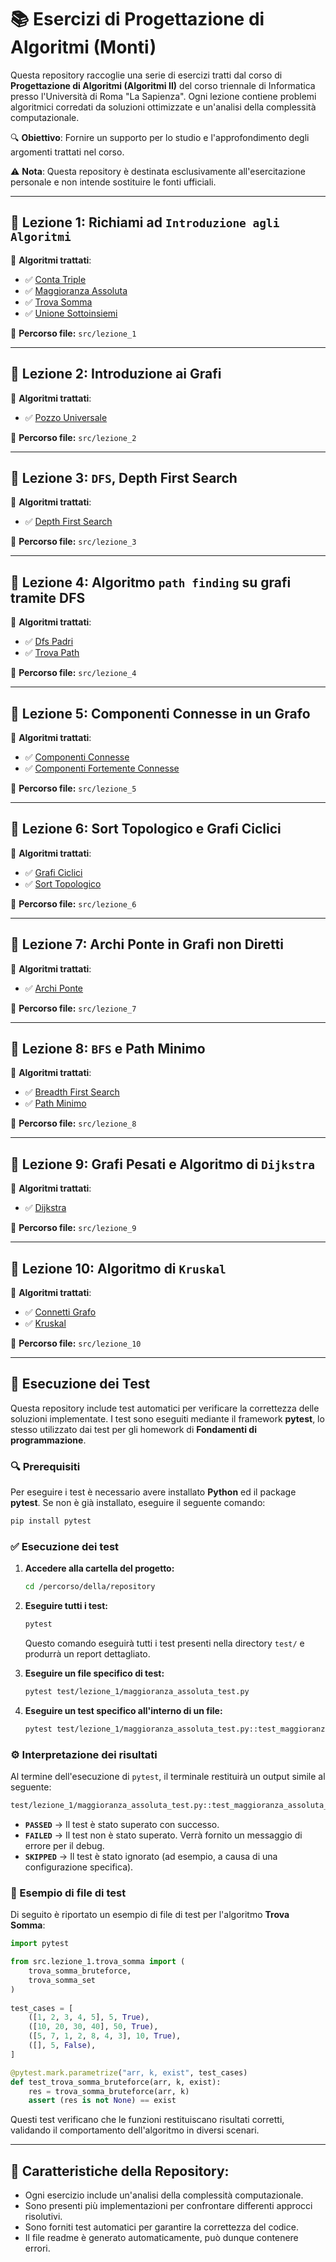 # 📚 Esercizi di Progettazione di Algoritmi (Monti)

Questa repository raccoglie una serie di esercizi tratti dal corso di **Progettazione di Algoritmi (Algoritmi II)**
del corso triennale di Informatica presso l'Università di Roma "La Sapienza".
Ogni lezione contiene problemi algoritmici corredati da soluzioni ottimizzate e un'analisi della complessità computazionale.

🔍 **Obiettivo**: Fornire un supporto per lo studio e l'approfondimento degli argomenti trattati nel corso.

⚠️ **Nota**: Questa repository è destinata esclusivamente all'esercitazione personale e non intende sostituire le fonti ufficiali.

---

## 📌 Lezione 1: Richiami ad `Introduzione agli Algoritmi`

🔹 **Algoritmi trattati**:
- ✅ [Conta Triple](src/lezione_1/conta_triple.md)
- ✅ [Maggioranza Assoluta](src/lezione_1/maggioranza_assoluta.md)
- ✅ [Trova Somma](src/lezione_1/trova_somma.md)
- ✅ [Unione Sottoinsiemi](src/lezione_1/unione_sottoinsiemi.md)

📂 **Percorso file:** `src/lezione_1`

---

## 📌 Lezione 2: Introduzione ai Grafi

🔹 **Algoritmi trattati**:
- ✅ [Pozzo Universale](src/lezione_2/pozzo_universale.md)

📂 **Percorso file:** `src/lezione_2`

---

## 📌 Lezione 3: `DFS`, Depth First Search

🔹 **Algoritmi trattati**:
- ✅ [Depth First Search](src/lezione_3/depth_first_search.md)

📂 **Percorso file:** `src/lezione_3`

---

## 📌 Lezione 4: Algoritmo `path finding` su grafi tramite DFS 

🔹 **Algoritmi trattati**:
- ✅ [Dfs Padri](src/lezione_4/dfs_padri.md)
- ✅ [Trova Path](src/lezione_4/trova_path.md)

📂 **Percorso file:** `src/lezione_4`

---

## 📌 Lezione 5: Componenti Connesse in un Grafo

🔹 **Algoritmi trattati**:
- ✅ [Componenti Connesse](src/lezione_5/componenti_connesse.md)
- ✅ [Componenti Fortemente Connesse](src/lezione_5/componenti_fortemente_connesse.md)

📂 **Percorso file:** `src/lezione_5`

---

## 📌 Lezione 6: Sort Topologico e Grafi Ciclici

🔹 **Algoritmi trattati**:
- ✅ [Grafi Ciclici](src/lezione_6/grafi_ciclici.md)
- ✅ [Sort Topologico](src/lezione_6/sort_topologico.md)

📂 **Percorso file:** `src/lezione_6`

---

## 📌 Lezione 7: Archi Ponte in Grafi non Diretti

🔹 **Algoritmi trattati**:
- ✅ [Archi Ponte](src/lezione_7/archi_ponte.md)

📂 **Percorso file:** `src/lezione_7`

---

## 📌 Lezione 8: `BFS` e Path Minimo

🔹 **Algoritmi trattati**:
- ✅ [Breadth First Search](src/lezione_8/breadth_first_search.md)
- ✅ [Path Minimo](src/lezione_8/path_minimo.md)

📂 **Percorso file:** `src/lezione_8`

---

## 📌 Lezione 9: Grafi Pesati e Algoritmo di `Dijkstra`

🔹 **Algoritmi trattati**:
- ✅ [Dijkstra](src/lezione_9/dijkstra.md)

📂 **Percorso file:** `src/lezione_9`

---

## 📌 Lezione 10: Algoritmo di `Kruskal`

🔹 **Algoritmi trattati**:
- ✅ [Connetti Grafo](src/lezione_10/connetti_grafo.md)
- ✅ [Kruskal](src/lezione_10/kruskal.md)

📂 **Percorso file:** `src/lezione_10`

---


## 📢 Esecuzione dei Test

Questa repository include test automatici per verificare la correttezza delle soluzioni implementate.
I test sono eseguiti mediante il framework **pytest**, lo stesso utilizzato dai test per gli homework di **Fondamenti di programmazione**.

### 🔍 Prerequisiti

Per eseguire i test è necessario avere installato **Python** ed il package **pytest**. Se non è già installato, eseguire il seguente comando:

```bash
pip install pytest
```

### ✅ Esecuzione dei test

1. **Accedere alla cartella del progetto:**
   ```bash
   cd /percorso/della/repository
   ```
2. **Eseguire tutti i test:**
   ```bash
   pytest
   ```
   Questo comando eseguirà tutti i test presenti nella directory `test/` e produrrà un report dettagliato.

3. **Eseguire un file specifico di test:**
   ```bash
   pytest test/lezione_1/maggioranza_assoluta_test.py
   ```

4. **Eseguire un test specifico all'interno di un file:**
   ```bash
   pytest test/lezione_1/maggioranza_assoluta_test.py::test_maggioranza_assoluta_count
   ```

### ⚙ Interpretazione dei risultati

Al termine dell'esecuzione di `pytest`, il terminale restituirà un output simile al seguente:

```bash
test/lezione_1/maggioranza_assoluta_test.py::test_maggioranza_assoluta_count PASSED
```

- **`PASSED`** → Il test è stato superato con successo.
- **`FAILED`** → Il test non è stato superato. Verrà fornito un messaggio di errore per il debug.
- **`SKIPPED`** → Il test è stato ignorato (ad esempio, a causa di una configurazione specifica).

### 📄 Esempio di file di test

Di seguito è riportato un esempio di file di test per l'algoritmo **Trova Somma**:

```python
import pytest

from src.lezione_1.trova_somma import (
    trova_somma_bruteforce,
    trova_somma_set
)
        
test_cases = [
    ([1, 2, 3, 4, 5], 5, True),
    ([10, 20, 30, 40], 50, True),
    ([5, 7, 1, 2, 8, 4, 3], 10, True),
    ([], 5, False),
]

@pytest.mark.parametrize("arr, k, exist", test_cases)
def test_trova_somma_bruteforce(arr, k, exist):
    res = trova_somma_bruteforce(arr, k)
    assert (res is not None) == exist
```

Questi test verificano che le funzioni restituiscano risultati corretti, validando il comportamento dell'algoritmo in diversi scenari.

---

## 📌 Caratteristiche della Repository:
- Ogni esercizio include un'analisi della complessità computazionale.
- Sono presenti più implementazioni per confrontare differenti approcci risolutivi.
- Sono forniti test automatici per garantire la correttezza del codice.
- Il file readme è generato automaticamente, può dunque contenere errori.
